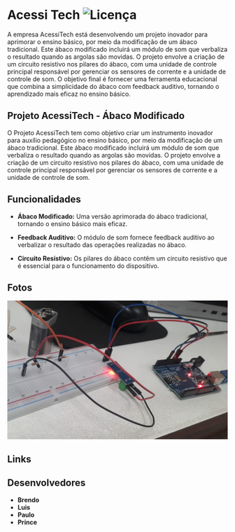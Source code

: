 # Acessi Tech ![Licença](https://img.shields.io/badge/license-MIT-blue.svg)
A empresa AcessiTech está desenvolvendo um projeto inovador para aprimorar o ensino básico, por meio da modificação de um ábaco tradicional. Este ábaco modificado incluirá um módulo de som que verbaliza o resultado quando as argolas são movidas. O projeto envolve a criação de um circuito resistivo nos pilares do ábaco, com uma unidade de controle principal responsável por gerenciar os sensores de corrente e a unidade de controle de som. O objetivo final é fornecer uma ferramenta educacional que combina a simplicidade do ábaco com feedback auditivo, tornando o aprendizado mais eficaz no ensino básico.

## Projeto AcessiTech - Ábaco Modificado

O Projeto AcessiTech tem como objetivo criar um instrumento inovador para auxílio pedagógico no ensino básico, por meio da modificação de um ábaco tradicional. Este ábaco modificado incluirá um módulo de som que verbaliza o resultado quando as argolas são movidas. O projeto envolve a criação de um circuito resistivo nos pilares do ábaco, com uma unidade de controle principal responsável por gerenciar os sensores de corrente e a unidade de controle de som.

## Funcionalidades

- **Ábaco Modificado:** Uma versão aprimorada do ábaco tradicional, tornando o ensino básico mais eficaz.

- **Feedback Auditivo:** O módulo de som fornece feedback auditivo ao verbalizar o resultado das operações realizadas no ábaco.

- **Circuito Resistivo:** Os pilares do ábaco contêm um circuito resistivo que é essencial para o funcionamento do dispositivo.

## Fotos
![](https://github.com/acessi-tech/.github/blob/main/PaisagemCircuito.jpg)

## Links


## Desenvolvedores

- **Brendo**
- **Luis**
- **Paulo**
- **Prince**
